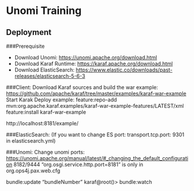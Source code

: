 <!--
    Licensed to the Apache Software Foundation (ASF) under one
    or more contributor license agreements.  See the NOTICE file
    distributed with this work for additional information
    regarding copyright ownership.  The ASF licenses this file
    to you under the Apache License, Version 2.0 (the
    "License"); you may not use this file except in compliance
    with the License.  You may obtain a copy of the License at

      http://www.apache.org/licenses/LICENSE-2.0

    Unless required by applicable law or agreed to in writing,
    software distributed under the License is distributed on an
    "AS IS" BASIS, WITHOUT WARRANTIES OR CONDITIONS OF ANY
    KIND, either express or implied.  See the License for the
    specific language governing permissions and limitations
    under the License.
-->
# Unomi Training

## Deployment

###Prerequisite

* Download Unomi: https://unomi.apache.org/download.html
* Download Karaf Runtime: https://karaf.apache.org/download.html
* Download ElasticSearch: https://www.elastic.co/downloads/past-releases/elasticsearch-5-6-3

###Client:
Download Karaf sources and build the war example: https://github.com/apache/karaf/tree/master/examples/karaf-war-example
Start Karak	
Deploy example: 
feature:repo-add mvn:org.apache.karaf.examples/karaf-war-example-features/LATEST/xml
feature:install karaf-war-example

http://localhost:8181/example/

###ElasticSearch:
(If you want to change ES port: transport.tcp.port: 9301 in elasticsearch.yml)


###Unomi:
Change unomi ports: https://unomi.apache.org/manual/latest/#_changing_the_default_configuration
8182/9444
“org.osgi.service.http.port=8181” is only in org.ops4j.pax.web.cfg

bundle:update “bundleNumber”
karaf@root()> bundle:watch